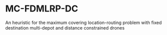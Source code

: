 # MC-FDMLRP-DC
An heuristic for the maximum covering location-routing problem with fixed destination multi-depot and distance constrained drones
